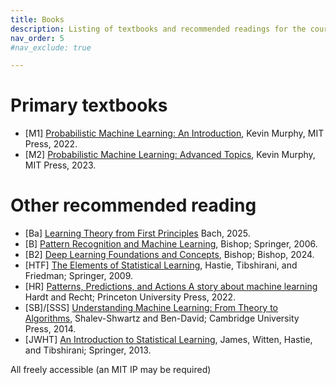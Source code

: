 ```yaml
---
title: Books
description: Listing of textbooks and recommended readings for the course.
nav_order: 5
#nav_exclude: true

---
```


# Primary textbooks
- [M1] [Probabilistic Machine Learning: An Introduction](https://probml.github.io/pml-book/book1.html), Kevin Murphy, MIT Press, 2022.
- [M2] [Probabilistic Machine Learning: Advanced Topics](https://probml.github.io/pml-book/book2.html), Kevin Murphy, MIT Press, 2023.

# Other recommended reading

- [Ba] [Learning Theory from First Principles](https://www.di.ens.fr/~fbach/ltfp_book.pdf) Bach, 2025.
- [B] [Pattern Recognition and Machine Learning](https://www.microsoft.com/en-us/research/uploads/prod/2006/01/Bishop-Pattern-Recognition-and-Machine-Learning-2006.pdf), Bishop; Springer, 2006.
- [B2] [Deep Learning Foundations and Concepts](https://www.bishopbook.com/), Bishop; Bishop, 2024.
- [HTF] [The Elements of Statistical Learning](https://hastie.su.domains/ElemStatLearn/), Hastie, Tibshirani, and Friedman; Springer, 2009.
- [HR] [Patterns, Predictions, and Actions A story about machine learning](https://mlstory.org/) Hardt and Recht; Princeton University Press, 2022.
- [SB]/[SSS] [Understanding Machine Learning: From Theory to Algorithms](http://www.cs.huji.ac.il/~shais/UnderstandingMachineLearning), Shalev-Shwartz and Ben-David; Cambridge University Press, 2014.
- [JWHT] [An Introduction to Statistical Learning](https://www.statlearning.com/), James, Witten, Hastie, and Tibshirani; Springer, 2013.


All freely accessible (an MIT IP may be required)




